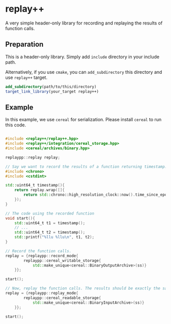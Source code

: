 # replay++

A very simple header-only library for recording and replaying the results of function calls.

## Preparation

This is a header-only library. Simply add `include` directory in your include path.

Alternatively, if you use `cmake`, you can `add_subdirectory` this directory and use `replay++` target.

```cmake
add_subdirectory(path/to/this/directory)
target_link_library(your_target replay++)
```

## Example

In this example, we use `cereal` for serialization. Please install `cereal` to run this code.

```cpp

#include <replay++/replay++.hpp>
#include <replay++/integration/cereal_storage.hpp>
#include <cereal/archives/binary.hpp>

replaypp::replay replay;

// Say we want to record the results of a function returning timestamp.
#include <chrono>
#include <cstdint>

std::uint64_t timestamp(){
    return replay.wrap([]{
        return std::chrono::high_resolution_clock::now().time_since_epoch().count();
    });
}

// The code using the recorded function
void start(){
    std::uint64_t t1 = timestamp();
    // ...
    std::uint64_t t2 = timestamp();
    std::printf("%llu %llu\n", t1, t2);
}

// Record the function calls.
replay = {replaypp::record_mode{
        replaypp::cereal_writable_storage{
            std::make_unique<cereal::BinaryOutputArchive>(ss)}
    }};

start();

// Now, replay the function calls. The results should be exactly the same.
replay = {replaypp::replay_mode{
        replaypp::cereal_readable_storage{
            std::make_unique<cereal::BinaryInputArchive>(ss)}
    }};

start();

```
